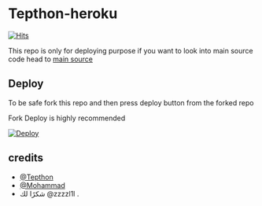 # Tepthon-heroku
[![Hits](https://hits.seeyoufarm.com/api/count/incr/badge.svg?url=https%3A%2F%2Fgithub.com%2Ftgcatub%2Fnekopack&count_bg=%2379C83D&title_bg=%23555555&icon=&icon_color=%23E7E7E7&title=hits&edge_flat=false)](https://github.com/Tepthonee/Deploy)

This repo is only for deploying purpose if you want to look into main source code head to [main source](https://github.com/Tepthonee/PPF22) 

## Deploy

To be safe fork this repo and then press deploy button from the forked repo 

Fork Deploy is highly recommended

[![Deploy](https://www.herokucdn.com/deploy/button.svg)](https://heroku.com/deploy)

## credits
   - [@Tepthon](https://t.me/Tepthon)
   - [@Mohammad](https://t.me/PPF22)
- شكرًا لك @zzzzl1l .
